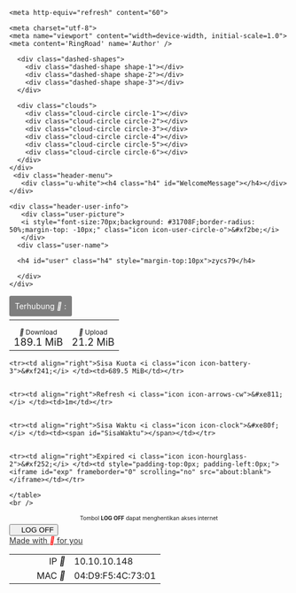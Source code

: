 
<!DOCTYPE html>
<html>
<head>
<title>Status Hotspot</title>

	<meta http-equiv="refresh" content="60">

	<meta charset="utf-8">
	<meta name="viewport" content="width=device-width, initial-scale=1.0">
	<meta content='RingRoad' name='Author' />
<link rel="shortcut icon" type="image/png" href="favicon.png"/>
<link rel="stylesheet" href="css/style.css">
<script type="text/javascript" src="js/custom.js"></script>
<script language="JavaScript">

    function openLogout() {
	if (window.name != 'hotspot_status') return true;
        open('http://kampung.net/logout', 'hotspot_logout', 'toolbar=0,location=0,directories=0,status=0,menubars=0,resizable=1,width=280,height=250');
	window.close();
	return false;
    }

</script>
</head>
<body  >
<main> 
  <div id="header" class="bck-green">
    <div class="header-background-elements">
      <div class="header-circle circle-left"></div>  
      <div class="header-circle circle-right"></div> 
      
      <div class="dashed-shapes">
        <div class="dashed-shape shape-1"></div>
        <div class="dashed-shape shape-2"></div>
        <div class="dashed-shape shape-3"></div>
      </div>
      
      <div class="clouds">
        <div class="cloud-circle circle-1"></div>
        <div class="cloud-circle circle-2"></div>
        <div class="cloud-circle circle-3"></div>
        <div class="cloud-circle circle-4"></div>
        <div class="cloud-circle circle-5"></div>
        <div class="cloud-circle circle-6"></div>
      </div>
    </div>
     <div class="header-menu">
       <div class="u-white"><h4 class="h4" id="WelcomeMessage"></h4></div>
    </div>
    
    <div class="header-user-info">
       <div class="user-picture">
	   <i style="font-size:70px;background: #31708F;border-radius: 50%;margin-top: -10px;" class="icon icon-user-circle-o">&#xf2be;</i>  
	   </div>
      <div class="user-name">
	  
	  <h4 id="user" class="h4" style="margin-top:10px">zycs79</h4>
	  
	  </div>
    </div>
  </div>
<div class="profile-section">
<div class="box" style="padding-top: 10px;">
<span style="background:rgba(0,0,0,0.5);border-radius:3px;padding:10px;color:#fff;">Terhubung <i class="icon icon-globe">&#xe812;</i> : <span id="Terhubung"></span></span>
</div>
<table class="table no-border" style="text-align: center;">
    <tbody>
        <tr>
            <td style="padding-bottom: 0px;">
                <p style="font-size:12px;margin-bottom:0px;"><i class="icon icon-download">&#xe809;</i> Download</p>
            </td>
            <td style="padding-bottom: 0px;">
                <p style="font-size:12px;margin-bottom:0px;"><i class="icon icon-upload">&#xe80a;</i> Upload</p>
            </td>
        </tr>
        <tr>
            <td style="padding-top: 0px;">
                <p style="font-size:18px;margin:0;">189.1 MiB </p>
            </td>
            <td style="padding-top: 0px;">
                <p style="font-size:18px;margin:0;">21.2 MiB </p>
            </td>
        </tr>
    </tbody>
</table>
<table class="table2">
	<tr><td align="right" style="width: 40%;">IP <i class="icon icon-sitemap">&#xf0e8;</i> </td><td>10.10.10.148</td></tr>
    <tr><td align="right">MAC <i class="icon icon-qrcode">&#xe814;</i> </td><td><span id="macAddr">04:D9:F5:4C:73:01</span></td></tr>

    <tr><td align="right">Sisa Kuota <i class="icon icon-battery-3">&#xf241;</i> </td><td>689.5 MiB</td></tr>


	<tr><td align="right">Refresh <i class="icon icon-arrows-cw">&#xe811;</i> </td><td>1m</td></tr>


    <tr><td align="right">Sisa Waktu <i class="icon icon-clock">&#xe80f;</i> </td><td><span id="SisaWaktu"></span></td></tr>


	<tr><td align="right">Expired <i class="icon icon-hourglass-2">&#xf252;</i> </td><td style="padding-top:0px; padding-left:0px;"><iframe id="exp" frameborder="0" scrolling="no" src="about:blank"></iframe></td></tr>

	</table>
	<br />
<form action="http://kampung.net/logout" name="logout" onSubmit="return openLogout()">
<input type="hidden" name="erase-cookie" value="on">

<p style="font-size:10px; text-align:center;margin:5px auto;">Tombol <b>LOG OFF</b> dapat menghentikan akses internet</p>
<button class="btn btn-full btn-merah" type="submit"> <i class="icon icon-off">&#xe813;</i> LOG OFF</button>

</form>
<br />
<div class="box">
<a style="color:#333;" href="http://ringroad.net">Made with <i class="icon icon-heart" style="color:red">&#xe800;</i> for you</a>
</div>
</div>
</main>
<script type="text/javascript">
//get validity
    var usr = document.getElementById('user').innerHTML
    var url = "http://192.168.150.150/status/status.php?name="; // http://ip-server-mikhmon/mikhmonv2/status/status.php?name=
    var SessionName = "RB450G"
    var getvalid = url+usr+"&session="+SessionName
    document.getElementById('exp').src = getvalid;
</script>
<script>
var time = "3h3m42s";
time = time.replace(/w/g,'w ').replace(/d/g,'d ').replace(/h/g,'h ').replace(/m/g,'m ').replace(/s/g,'s ');
waktu = time.replace(/w /g,'Minggu').replace(/d /g,'Hari').replace(/h /g,'Jam').replace(/m /g,'Menit').replace(/s /g,'Detik');
sisawaktu = waktu.replace(/Minggu/g,'Minggu ').replace(/Hari/g,'Hari ').replace(/Jam/g,'Jam ').replace(/Menit/g,'Menit ').replace(/Detik/g,'Detik ');

document.getElementById("SisaWaktu").innerHTML = sisawaktu;  
</script>
<script>
var conn = "1h56m18s";
conn = conn.replace(/w/g,'w ').replace(/d/g,'d ').replace(/h/g,'h ').replace(/m/g,'m ').replace(/s/g,'s ');
Connect = conn.replace(/w /g,'Minggu').replace(/d /g,'Hari').replace(/h /g,'Jam').replace(/m /g,'Menit').replace(/s /g,'Detik');
TimeConnect = Connect.replace(/Minggu/g,'Minggu ').replace(/Hari/g,'Hari ').replace(/Jam/g,'Jam ').replace(/Menit/g,'Menit ').replace(/Detik/g,'Detik ');

document.getElementById("Terhubung").innerHTML = TimeConnect;  
</script>
<script language="javascript">
var Messages = new Date,
    Jams = Messages.getHours();
document.getElementById("WelcomeMessage").innerHTML = 5 <= Jams && Jams <= 11 ? "Selamat Pagi" : 12 <= Jams && Jams <= 15 ? "Selamat Siang" : 15 <= Jams && Jams <= 17 ? "Selamat Sore" : 18 <= Jams && Jams <= 23 ? "Selamat malam" : "Selamat malam menjelang pagi";
</script>
</body>
</html>
